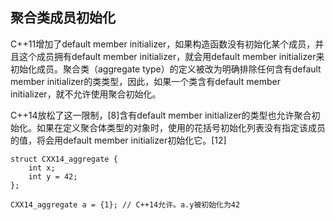 ## 聚合类成员初始化
C++11增加了default member initializer，如果构造函数没有初始化某个成员，并且这个成员拥有default member initializer，就会用default member initializer来初始化成员。聚合类（aggregate type）的定义被改为明确排除任何含有default member initializer的类类型，因此，如果一个类含有default member initializer，就不允许使用聚合初始化。

C++14放松了这一限制，[8]含有default member initializer的类型也允许聚合初始化。如果在定义聚合体类型的对象时，使用的花括号初始化列表没有指定该成员的值，将会用default member initializer初始化它。[12]

```
struct CXX14_aggregate {
    int x;
    int y = 42;
};

CXX14_aggregate a = {1}; // C++14允许。a.y被初始化为42

```